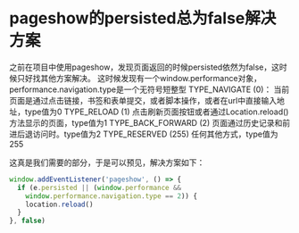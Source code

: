 # pageshow的persisted总为false解决方案

之前在项目中使用pageshow，发现页面返回的时候persisted依然为false，这时候只好找其他方案解决。
这时候发现有一个window.performance对象，performance.navigation.type是一个无符号短整型
TYPE_NAVIGATE (0)：
当前页面是通过点击链接，书签和表单提交，或者脚本操作，或者在url中直接输入地址，type值为0
TYPE_RELOAD (1)
点击刷新页面按钮或者通过Location.reload()方法显示的页面，type值为1
TYPE_BACK_FORWARD (2)
页面通过历史记录和前进后退访问时。type值为2
TYPE_RESERVED (255)
任何其他方式，type值为255

这真是我们需要的部分，于是可以预见，解决方案如下：
```js
window.addEventListener('pageshow', () => {
  if (e.persisted || (window.performance && 
    window.performance.navigation.type == 2)) {
    location.reload()
  }
}, false)
```
